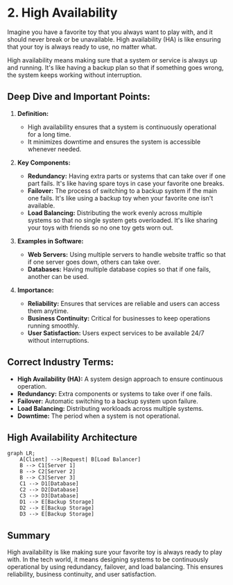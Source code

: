 # 2. High Availability

Imagine you have a favorite toy that you always want to play with, and it should never break or be unavailable. High availability (HA) is like ensuring that your toy is always ready to use, no matter what.

High availability means making sure that a system or service is always up and running. It's like having a backup plan so that if something goes wrong, the system keeps working without interruption.

## Deep Dive and Important Points:

1. **Definition:**

   - High availability ensures that a system is continuously operational for a long time.
   - It minimizes downtime and ensures the system is accessible whenever needed.

2. **Key Components:**

   - **Redundancy:** Having extra parts or systems that can take over if one part fails. It's like having spare toys in case your favorite one breaks.
   - **Failover:** The process of switching to a backup system if the main one fails. It's like using a backup toy when your favorite one isn't available.
   - **Load Balancing:** Distributing the work evenly across multiple systems so that no single system gets overloaded. It's like sharing your toys with friends so no one toy gets worn out.

3. **Examples in Software:**

   - **Web Servers:** Using multiple servers to handle website traffic so that if one server goes down, others can take over.
   - **Databases:** Having multiple database copies so that if one fails, another can be used.

4. **Importance:**
   - **Reliability:** Ensures that services are reliable and users can access them anytime.
   - **Business Continuity:** Critical for businesses to keep operations running smoothly.
   - **User Satisfaction:** Users expect services to be available 24/7 without interruptions.

## Correct Industry Terms:

- **High Availability (HA):** A system design approach to ensure continuous operation.
- **Redundancy:** Extra components or systems to take over if one fails.
- **Failover:** Automatic switching to a backup system upon failure.
- **Load Balancing:** Distributing workloads across multiple systems.
- **Downtime:** The period when a system is not operational.

## High Availability Architecture

```mermaid
graph LR;
    A[Client] -->|Request| B[Load Balancer]
    B --> C1[Server 1]
    B --> C2[Server 2]
    B --> C3[Server 3]
    C1 --> D1[Database]
    C2 --> D2[Database]
    C3 --> D3[Database]
    D1 --> E[Backup Storage]
    D2 --> E[Backup Storage]
    D3 --> E[Backup Storage]
```

## Summary

High availability is like making sure your favorite toy is always ready to play with. In the tech world, it means designing systems to be continuously operational by using redundancy, failover, and load balancing. This ensures reliability, business continuity, and user satisfaction.
